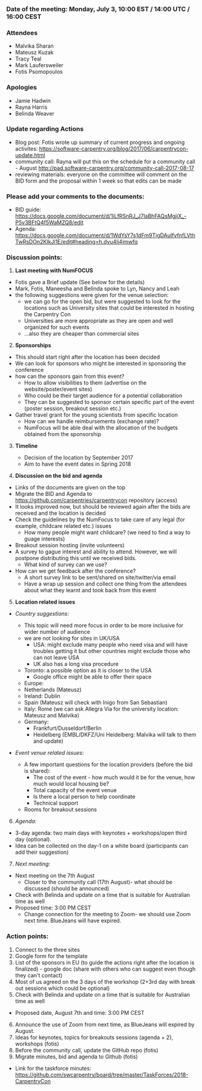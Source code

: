 ### Date of the meeting: Monday, July 3, 10:00 EST / 14:00 UTC / 16:00 CEST

### Attendees
- Malvika Sharan
- Mateusz Kuzak
- Tracy Teal
- Mark Laufersweiler 
- Fotis Psomopoulos

### Apologies
- Jamie Hadwin
- Rayna Harris 
- Belinda Weaver

### Update regarding Actions
- Blog post: Fotis wrote up summary of current progress and ongoing activites: https://software-carpentry.org/blog/2017/06/carpentrycon-update.html
- community call: Rayna will put this on the schedule for a community call - August  http://pad.software-carpentry.org/community-call-2017-08-17
- reviewing materials: everyone on the committee will comment on the BID form and the proposal within 1 week so that edits can be made

### Please add your comments to the documents:
- BID guide: https://docs.google.com/document/d/1iLfRSnRJ_J7laBhFAQsMgjiX_-P5v3BFtQ4f5WaMZQ8/edit
- Agenda: https://docs.google.com/document/d/1WdYsY7s1dFm9TigDAuIfvfnfLVthTwRsDOn2KIkJl1E/edit#heading=h.dyu4li4jmwfq

### Discussion points:

1) __Last meeting with NumFOCUS__

  - Fotis gave a Brief update (See below for the details)
  - Mark, Fotis, Maneesha and Belinda spoke to Lyn, Nancy and Leah
  - the following suggestions were given for the venue selection: 
    - we can go for the open bid, but were suggested to look for the locations such as University sites that could be interested in hosting the Carpentry Con
    - Universities are more appropriate as they are open and well organized for such events
    - ...also they are cheaper than commercial sites

2) __Sponsorships__

  - This should start right after the location has been decided
  - We can look for sponsors who might be interested in sponsoring the conference
  - how can the sponsors gain from this event?
    - How to allow visibilities to them (advertise on the website/poster/event sites)
    - Who could be their target audience for a potential collaboration
    - They can be suggested to sponsor certain specific part of the event (poster session, breakout session etc.)
  - Gather travel grant for the young scientists from specific location
    - How can we handle reimbursements (exchange rate)?
    - NumFocus will be able deal with the allocation of the budgets obtained from the sponsorship

3) __Timeline__

    - Decision of the location by September 2017
    - Aim to have the event dates in Spring 2018

4) __Discussion on the bid and agenda__

  - Links of the documents are given on the top
  - Migrate the BID and Agenda to https://github.com/carpentries/carpentrycon repository (access)
  - It looks improved now, but should be reviewed again after the bids are received and the location is decided
  - Check the guidelines by the NumFocus to take care of any legal (for example, childcare related etc.) issues
    - How many people might want childcare? (we need to find a way to guage interests)
  - Breakout session hosting (invite volunteers)
  - A survey to gague interest and ability to attend. However, we will postpone distributing this until we received bids.
     - What kind of survey can we use?
  - How can we get feedback after the conference?
    - A short survey link to be sent/shared on site/twitter/via email
    - Have a wrap up session and collect one thing from the attendees about what they learnt and took back from this event

5) __Location related issues__

- _Country suggestions:_
  - This topic will need more focus in order to be more inclusive for wider number of audience
  - we are not looking for sites in UK/USA
    - USA: might exclude many people who need visa and will have troubles getting it but other countries might exclude those who can not leave USA 
    - UK also has a long visa procedure
  - Toronto: a possible option as it is closer to the USA
    - Google office might be able to offer their space
  - Europe:
  - Netherlands (Mateusz)
  - Ireland: Dublin
  - Spain (Mateusz will check with Inigo from San Sebastian)
  - Italy: Rome (we can ask Allegra Via for the university location: Mateusz and Malvika)
  - Germany: 
    - Frankfurt/Dusseldorf/Berlin
    - Heidelberg (EMBL/DKFZ/Uni Heidelberg: Malvika will talk to them and update)

- _Event venue related issues:_
  - A few important questions for the location providers (before the bid is shared):
    - The cost of the event - how much would it be for the venue, how much would local housing be?
    - Total capacity of the event venue
    - Is there a local person to help coordinate
    - Technical support
  - Rooms for breakout sessions

6) _Agenda:_
  - 3-day agenda: two main days with keynotes + workshops/open third day (optional).
  - Idea can be collected on the day-1 on a white board (participants can add their suggestion)
   
7) _Next meeting:_
  - Next meeting on the 7th August
    - Closer to the community call (17th August)- what should be discussed (should be announced) 
  - Check with Belinda and update on a time that is suitable for Australian time as well
  - Proposed time: 3:00 PM CEST
    - Change connection for the meeting to Zoom- we should use Zoom next time. BlueJeans will have expired.

### Action points:

1. Connect to the three sites
2. Google form for the template
3. List of the sponsors in EU (to guide the actions right after the location is finalized) -  google doc (share with others who can suggest even though they can't contact)
4. Most of us agreed on the 3 days of the workshop (2+3rd day with break out sessions which could be optional)
5. Check with Belinda and update on a time that is suitable for Australian time as well
  - Proposed date, August 7th and time: 3:00 PM CEST
6. Announce the use of Zoom from next time, as BlueJeans will expired by August.
7. Ideas for keynotes, topics for breakouts sessions (agenda + 2), workshops (fotis)
8. Before the community call, update the GitHub repo (fotis)
9. Migrate minutes, bid and agenda to Github (fotis)
  - Link for the taskforce minutes: https://github.com/swcarpentry/board/tree/master/TaskForces/2018-CarpentryCon
